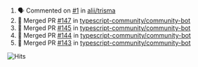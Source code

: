 <!--START_SECTION:activity-->
1. 🗣 Commented on [#1](https://github.com/alii/trisma/issues/1) in [alii/trisma](https://github.com/alii/trisma)
2. 🎉 Merged PR [#147](https://github.com/typescript-community/community-bot/pull/147) in [typescript-community/community-bot](https://github.com/typescript-community/community-bot)
3. 🎉 Merged PR [#145](https://github.com/typescript-community/community-bot/pull/145) in [typescript-community/community-bot](https://github.com/typescript-community/community-bot)
4. 🎉 Merged PR [#144](https://github.com/typescript-community/community-bot/pull/144) in [typescript-community/community-bot](https://github.com/typescript-community/community-bot)
5. 🎉 Merged PR [#143](https://github.com/typescript-community/community-bot/pull/143) in [typescript-community/community-bot](https://github.com/typescript-community/community-bot)
<!--END_SECTION:activity-->

![Hits](https://hitcounter.pythonanywhere.com/count/tag.svg?url=https%3A%2F%2Fgithub.com%2Frobertwestbury)
